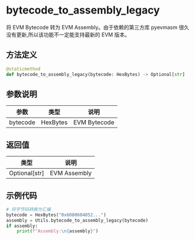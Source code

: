 # bytecode_to_assembly_legacy

将 EVM Bytecode 转为 EVM Assembly。由于依赖的第三方库 pyevmasm 很久没有更新,所以该功能不一定能支持最新的 EVM 版本。

## 方法定义

```python
@staticmethod
def bytecode_to_assembly_legacy(bytecode: HexBytes) -> Optional[str]
```

## 参数说明

| 参数     | 类型     | 说明         |
| -------- | -------- | ------------ |
| bytecode | HexBytes | EVM Bytecode |

## 返回值

| 类型          | 说明         |
| ------------- | ------------ |
| Optional[str] | EVM Assembly |

## 示例代码

```python
# 将字节码转换为汇编
bytecode = HexBytes("0x6080604052...")
assembly = Utils.bytecode_to_assembly_legacy(bytecode)
if assembly:
    print(f"Assembly:\n{assembly}")
```
